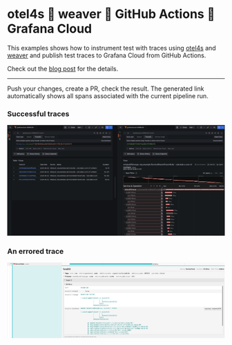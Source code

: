 # otel4s 🤝 weaver 🤝 GitHub Actions 🤝 Grafana Cloud

This examples shows how to instrument test with traces using [otel4s](https://github.com/typelevel/otel4s)
and [weaver](https://github.com/disneystreaming/weaver-test) and publish test traces to Grafana Cloud from GitHub
Actions.

Check out the [blog post](https://ochenashko.com/otel4s-test-traces-grafana) for the details.

----

Push your changes, create a PR, check the result. The generated link automatically shows all spans associated with the current pipeline run.

### Successful traces

![Grafana Tempo Traces](./images/grafana-tempo-traces.png)

### An errored trace

![Jaeger Errored Trace Example](./images/jaeger-errored-trace-example.png)
